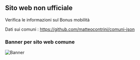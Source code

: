 ## Sito web non ufficiale

Verifica le informazioni sul Bonus mobilità

Dati sui comuni : https://github.com/matteocontrini/comuni-json

### Banner per sito web comune

![Banner](https://i.imgur.com/5sZ6C0z.png)

